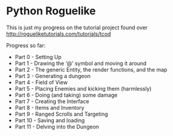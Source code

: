 # Python Roguelike

This is just my progress on the tutorial project found over http://rogueliketutorials.com/tutorials/tcod

Progress so far:
* Part 0 - Setting Up
* Part 1 - Drawing the ‘@’ symbol and moving it around
* Part 2 - The generic Entity, the render functions, and the map
* Part 3 - Generating a dungeon
* Part 4 - Field of View
* Part 5 - Placing Enemies and kicking them (harmlessly)
* Part 6 - Doing (and taking) some damage
* Part 7 - Creating the Interface
* Part 8 - Items and Inventory
* Part 9 - Ranged Scrolls and Targeting
* Part 10 - Saving and loading
* Part 11 - Delving into the Dungeon